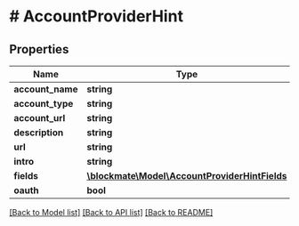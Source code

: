 # # AccountProviderHint

## Properties

Name | Type | Description | Notes
------------ | ------------- | ------------- | -------------
**account_name** | **string** |  |
**account_type** | **string** |  |
**account_url** | **string** |  |
**description** | **string** |  |
**url** | **string** |  |
**intro** | **string** |  | [optional]
**fields** | [**\blockmate\Model\AccountProviderHintFields**](AccountProviderHintFields.md) |  |
**oauth** | **bool** |  |

[[Back to Model list]](../../README.md#models) [[Back to API list]](../../README.md#endpoints) [[Back to README]](../../README.md)
